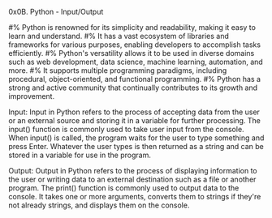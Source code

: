 0x0B. Python - Input/Output

#% Python is renowned for its simplicity and readability, making it easy to learn and understand.
#% It has a vast ecosystem of libraries and frameworks for various purposes, enabling developers to accomplish tasks efficiently.
#% Python's versatility allows it to be used in diverse domains such as web development, data science, machine learning, automation, and more.
#% It supports multiple programming paradigms, including procedural, object-oriented, and functional programming.
#% Python has a strong and active community that continually contributes to its growth and improvement.

Input: 
Input in Python refers to the process of accepting data from the user or an external source and storing it in a variable for further processing. The input() function is commonly used to take user input from the console. When input() is called, the program waits for the user to type something and press Enter. Whatever the user types is then returned as a string and can be stored in a variable for use in the program.

Output:
Output in Python refers to the process of displaying information to the user or writing data to an external destination such as a file or another program. The print() function is commonly used to output data to the console. It takes one or more arguments, converts them to strings if they're not already strings, and displays them on the console.
